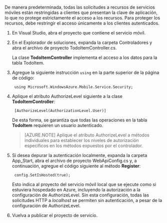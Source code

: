 

De manera predeterminada, todas las solicitudes a recursos de servicios móviles están restringidas a clientes que presentan la clave de aplicación, lo que no protege estrictamente el acceso a los recursos. Para proteger los recursos, debe restringir el acceso únicamente a los clientes autenticados.

1. En Visual Studio, abra el proyecto que contiene el servicio móvil. 

2. En el Explorador de soluciones, expanda la carpeta Controladores y abra el archivo de proyecto TodoItemController.cs.

	La clase **TodoItemController** implementa el acceso a los datos para la tabla TodoItem. 

3. Agregue la siguiente instrucción `using` en la parte superior de la página de código:

		using Microsoft.WindowsAzure.Mobile.Service.Security;

4. Aplique el atributo AuthorizeLevel siguiente a la clase **TodoItemController**:

		[AuthorizeLevel(AuthorizationLevel.User)] 

	De esta forma, se garantiza que todas las operaciones en la tabla **TodoItem** requieren un usuario autenticado. 

	>[AZURE.NOTE] Aplique el atributo AuthorizeLevel a métodos individuales para establecer los niveles de autorización específicos en los métodos expuestos por el controlador.

5. Si desea depurar la autenticación localmente, expanda la carpeta App_Start, abra el archivo de proyecto WebApiConfig.cs y, a continuación, agregue el código siguiente al método **Register**:

		config.SetIsHosted(true);
	
	Esto indica al proyecto del servicio móvil local que se ejecute como si estuviera hospedado en Azure, incluyendo la autorización a la configuración de AuthorizeLevel. Sin esta configuración, todas las solicitudes HTTP a *localhost* se permiten sin autenticación, a pesar de la configuración de AuthorizeLevel.  

6. Vuelva a publicar el proyecto de servicio.

<!--HONumber=42-->
